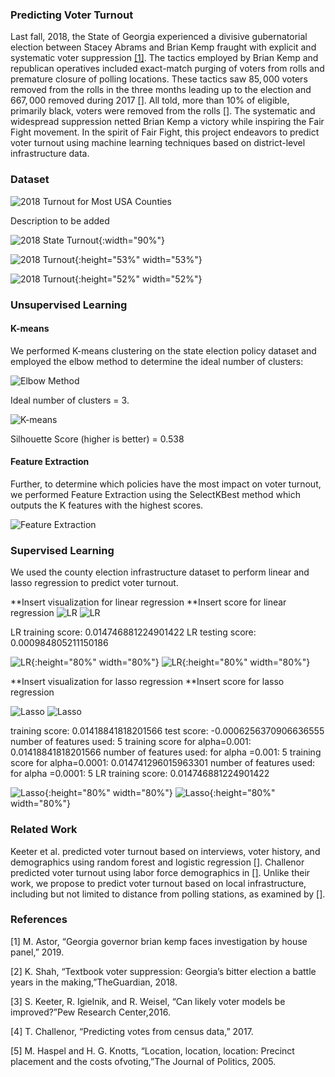### Predicting Voter Turnout

Last fall, 2018, the State of Georgia experienced a divisive gubernatorial election between Stacey Abrams and Brian Kemp fraught with explicit and systematic voter suppression [[1]](https://www.nytimes.com/2019/03/06/us/politics/governor-brian-kemp-voter-suppression.html?partner=IFTTT). The tactics employed by Brian Kemp and republican operatives included exact-match purging of voters from rolls and premature closure of polling locations. These tactics saw $85,000$ voters removed from the rolls in the three months leading up to the election and $667,000$ removed during 2017 [[]](). All told, more than 10% of eligible, primarily black, voters were removed from the rolls [[]](). The systematic and widespread suppression netted Brian Kemp a victory while inspiring the Fair Fight movement. In the spirit of Fair Fight, this project endeavors to predict voter turnout using machine learning techniques based on district-level infrastructure data.

### Dataset
![2018 Turnout for Most USA Counties](plots/Choropleth/counties.png)

Description to be added
  
![2018 State Turnout](plots/Choropleth/usa.png){:width="90%"}

![2018 Turnout](plots/Choropleth/GA.png){:height="53%" width="53%"}

![2018 Turnout](plots/Choropleth/AZ.png){:height="52%" width="52%"}

### Unsupervised Learning

#### K-means

We performed K-means clustering on the state election policy dataset and employed the elbow method to determine the ideal number of clusters:

![Elbow Method](plots/Kmeans/output_6_0.png)

Ideal number of clusters = 3.

![K-means](plots/Kmeans/newplot.png)

Silhouette Score (higher is better) = 0.538

#### Feature Extraction

Further, to determine which policies have the most impact on voter turnout, we performed Feature Extraction using the SelectKBest method which outputs the K features with the highest scores.

![Feature Extraction](plots/Kmeans/output_10_0.png)

### Supervised Learning

We used the county election infrastructure dataset to perform linear and lasso regression to predict voter turnout.

**Insert visualization for linear regression **Insert score for linear regression
![LR](plots/Linear_Lasso_Ridge/output_11_1.png)
![LR](plots/Linear_Lasso_Ridge/output_11_2.png)

LR training score: 0.014746881224901422
LR testing score: 0.000984805211150186

![LR](plots/Linear_Lasso_Ridge/test_actual.png){:height="80%" width="80%"}
![LR](plots/Linear_Lasso_Ridge/test_pred_linear.png){:height="80%" width="80%"}

**Insert visualization for lasso regression **Insert score for lasso regression

![Lasso](plots/Linear_Lasso_Ridge/output_12_1.png)
![Lasso](plots/Linear_Lasso_Ridge/output_16_1.png)

training score: 0.01418841818201566
test score:  -0.0006256370906636555
number of features used:  5
training score for alpha=0.001: 0.01418841818201566
number of features used: for alpha =0.001: 5
training score for alpha=0.0001: 0.014741296015963301
number of features used: for alpha =0.0001: 5
LR training score: 0.014746881224901422

![Lasso](plots/Linear_Lasso_Ridge/test_actual.png){:height="80%" width="80%"}
![Lasso](plots/Linear_Lasso_Ridge/test_pred_lasso.png){:height="80%" width="80%"}


### Related Work
Keeter et al. predicted voter turnout based on interviews, voter history, and demographics using random forest and logistic regression [[]](). Challenor predicted voter turnout using labor force demographics in [[]](). Unlike their work, we propose to predict voter turnout based on local infrastructure, including but not limited to distance from polling stations, as examined by [[]]().

### References
[1]  M. Astor, “Georgia governor brian kemp faces investigation by house panel,” 2019.

[2]  K. Shah, “Textbook voter suppression:  Georgia’s bitter election a battle years in the making,”TheGuardian, 2018.

[3]  S. Keeter, R. Igielnik, and R. Weisel, “Can likely voter models be improved?”Pew Research Center,2016.

[4]  T. Challenor, “Predicting votes from census data,” 2017.

[5]  M.  Haspel  and  H.  G.  Knotts,  “Location,  location,  location:   Precinct  placement  and  the  costs  ofvoting,”The Journal of Politics, 2005.
